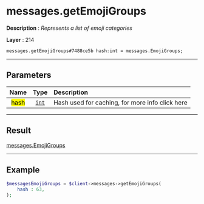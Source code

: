 # messages.getEmojiGroups

**Description** : *Represents a list of emoji categories*

**Layer** : 214

```tl
messages.getEmojiGroups#7488ce5b hash:int = messages.EmojiGroups;
```

---

## Parameters

| Name | Type | Description |
| :---: | :---: | :--- |
| <mark>hash</mark> | [`int`](type/int) | Hash used for caching, for more info click here |

---

## Result

[messages.EmojiGroups](type/messages.EmojiGroups)

---

## Example

```php
$messagesEmojiGroups = $client->messages->getEmojiGroups(
	hash : 63,
);
```